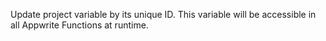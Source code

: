 Update project variable by its unique ID. This variable will be accessible in all Appwrite Functions at runtime.
